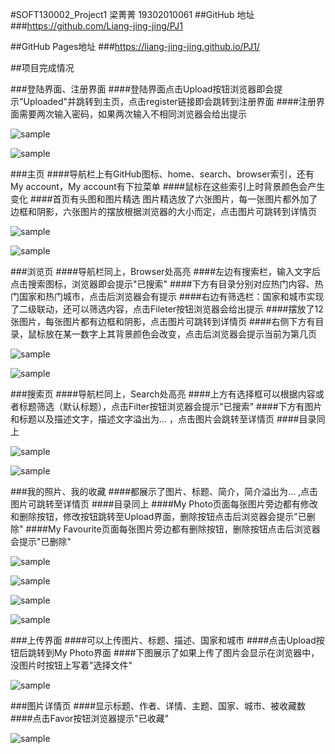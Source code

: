 #SOFT130002_Project1 梁菁菁 19302010061
##GitHub 地址
###https://github.com/Liang-jing-jing/PJ1

##GitHub Pages地址
###https://liang-jing-jing.github.io/PJ1/


##项目完成情况

###登陆界面、注册界面
####登陆界面点击Upload按钮浏览器即会提示"Uploaded"并跳转到主页，点击register链接即会跳转到注册界面
####注册界面需要两次输入密码，如果两次输入不相同浏览器会给出提示

![sample](images/design-sketches/Log_in.png)

![sample](images/design-sketches/Register.png)

###主页
####导航栏上有GitHub图标、home、search、browser索引，还有My account，My account有下拉菜单
####鼠标在这些索引上时背景颜色会产生变化
####首页有头图和图片精选 图片精选放了六张图片，每一张图片都外加了边框和阴影，六张图片的摆放根据浏览器的大小而定，点击图片可跳转到详情页

![sample](images/design-sketches/Home1.png)

![sample](images/design-sketches/Home2.png)

###浏览页
####导航栏同上，Browser处高亮
####左边有搜索栏，输入文字后点击搜索图标，浏览器即会提示"已搜索"
####下方有目录分别对应热门内容、热门国家和热门城市，点击后浏览器会有提示
####右边有筛选栏：国家和城市实现了二级联动，还可以筛选内容，点击Fileter按钮浏览器会给出提示
####摆放了12张图片，每张图片都有边框和阴影，点击图片可跳转到详情页
####右侧下方有目录，鼠标放在某一数字上其背景颜色会改变，点击后浏览器会提示当前为第几页

![sample](images/design-sketches/Browser1.png)

![sample](images/design-sketches/Browser2.png)

###搜索页
####导航栏同上，Search处高亮
####上方有选择框可以根据内容或者标题筛选（默认标题），点击Filter按钮浏览器会提示"已搜索"
####下方有图片和标题以及描述文字，描述文字溢出为... ，点击图片会跳转至详情页
####目录同上

![sample](images/design-sketches/Search1.png)

![sample](images/design-sketches/Search2.png)

###我的照片、我的收藏
####都展示了图片、标题、简介，简介溢出为... ,点击图片可跳转至详情页
####目录同上
####My Photo页面每张图片旁边都有修改和删除按钮，修改按钮跳转至Upload界面，删除按钮点击后浏览器会提示"已删除"
####My Favourite页面每张图片旁边都有删除按钮，删除按钮点击后浏览器会提示"已删除"

![sample](images/design-sketches/My_Photo1.png)

![sample](images/design-sketches/My_Photo2.png)

![sample](images/design-sketches/My_Favourite1.png)

![sample](images/design-sketches/My_Favourite2.png)

###上传界面
####可以上传图片、标题、描述、国家和城市
####点击Upload按钮后跳转到My Photo界面
####下图展示了如果上传了图片会显示在浏览器中，没图片时按钮上写着"选择文件"

![sample](images/design-sketches/Upload.png)

###图片详情页
####显示标题、作者、详情、主题、国家、城市、被收藏数
####点击Favor按钮浏览器提示"已收藏"

![sample](images/design-sketches/details.png)